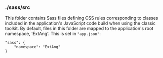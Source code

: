 ### ./sass/src

This folder contains Sass files defining CSS rules corresponding to classes
included in the application's JavaScript code build when using the classic toolkit.
By default, files in this folder are mapped to the application's root namespace, 'ExtAng'.
This is set in `"app.json"`:

    "sass": {
        "namespace": "ExtAng"
    }